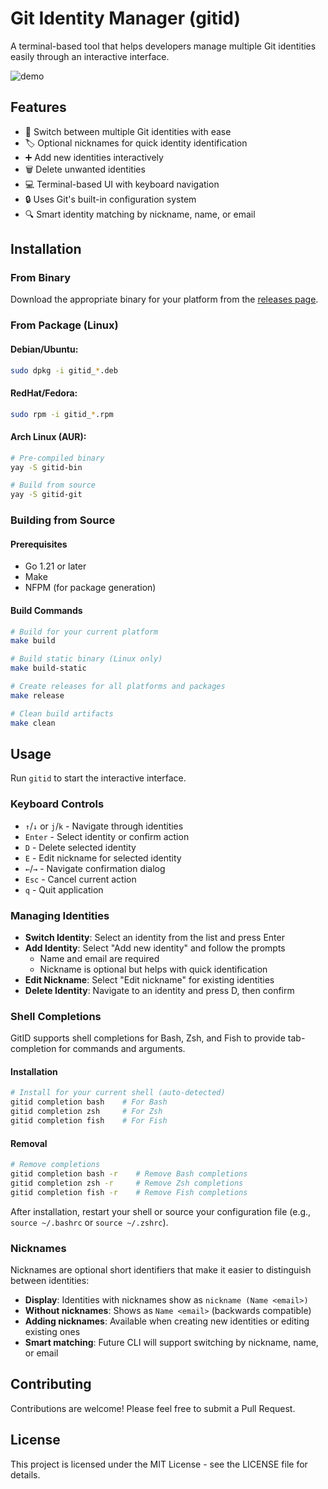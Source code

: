 # Git Identity Manager (gitid)

A terminal-based tool that helps developers manage multiple Git identities easily through an interactive interface.

![demo](https://github.com/user-attachments/assets/8ec86e59-2cb1-47b7-9acd-54a7d0d8f20f)

## Features

- 🔄 Switch between multiple Git identities with ease
- 🏷️ Optional nicknames for quick identity identification
- ➕ Add new identities interactively
- 🗑️ Delete unwanted identities
- 💻 Terminal-based UI with keyboard navigation
- 🔒 Uses Git's built-in configuration system
- 🔍 Smart identity matching by nickname, name, or email

## Installation


### From Binary

Download the appropriate binary for your platform from the [releases page](https://github.com/nathabonfim59/gitid/releases).

### From Package (Linux)

#### Debian/Ubuntu:
```bash
sudo dpkg -i gitid_*.deb
```

#### RedHat/Fedora:
```bash
sudo rpm -i gitid_*.rpm
```

#### Arch Linux (AUR):
```bash
# Pre-compiled binary
yay -S gitid-bin

# Build from source
yay -S gitid-git
```

### Building from Source

#### Prerequisites

- Go 1.21 or later
- Make
- NFPM (for package generation)

#### Build Commands

```bash
# Build for your current platform
make build

# Build static binary (Linux only)
make build-static

# Create releases for all platforms and packages
make release

# Clean build artifacts
make clean
```

## Usage

Run `gitid` to start the interactive interface.

### Keyboard Controls

- `↑`/`↓` or `j`/`k` - Navigate through identities
- `Enter` - Select identity or confirm action
- `D` - Delete selected identity
- `E` - Edit nickname for selected identity
- `←`/`→` - Navigate confirmation dialog
- `Esc` - Cancel current action
- `q` - Quit application

### Managing Identities

- **Switch Identity**: Select an identity from the list and press Enter
- **Add Identity**: Select "Add new identity" and follow the prompts
  - Name and email are required
  - Nickname is optional but helps with quick identification
- **Edit Nickname**: Select "Edit nickname" for existing identities
- **Delete Identity**: Navigate to an identity and press D, then confirm

### Shell Completions

GitID supports shell completions for Bash, Zsh, and Fish to provide tab-completion for commands and arguments.

#### Installation

```bash
# Install for your current shell (auto-detected)
gitid completion bash    # For Bash
gitid completion zsh     # For Zsh  
gitid completion fish    # For Fish
```

#### Removal

```bash
# Remove completions
gitid completion bash -r    # Remove Bash completions
gitid completion zsh -r     # Remove Zsh completions
gitid completion fish -r    # Remove Fish completions
```

After installation, restart your shell or source your configuration file (e.g., `source ~/.bashrc` or `source ~/.zshrc`).

### Nicknames

Nicknames are optional short identifiers that make it easier to distinguish between identities:

- **Display**: Identities with nicknames show as `nickname (Name <email>)`
- **Without nicknames**: Shows as `Name <email>` (backwards compatible)
- **Adding nicknames**: Available when creating new identities or editing existing ones
- **Smart matching**: Future CLI will support switching by nickname, name, or email

## Contributing

Contributions are welcome! Please feel free to submit a Pull Request.

## License

This project is licensed under the MIT License - see the LICENSE file for details.
